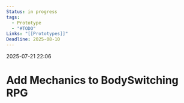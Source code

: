 ```yaml
---
Status: in progress
tags:
  - Prototype
  - "#TODO"
Links: "[[Prototypes]]"
Deadline: 2025-08-10
---
```

2025-07-21 22:06
# Add Mechanics to BodySwitching RPG

